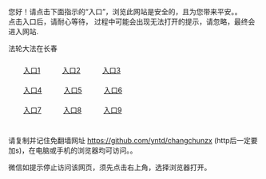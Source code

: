 您好！请点击下面指示的“入口”，浏览此网站是安全的，且为您带来平安。。 <br/>
点击入口后，请耐心等待， 过程中可能会出现无法打开的提示，请忽略，最终会进入网站. </br>

法轮大法在长春<br/>
<div style="padding:10px"><a style="margin:20px" target="_blank" href="https://d5ha9qenrgo62.cloudfront.net/2Qpsp?bfzhqm" id="ccLink1" rel="nofollow">入口1</a> <a target="_blank" style="margin:20px" href="https://d1n38frtugzdhh.cloudfront.net/2Qpsp?awfcve" id="ccLink2" rel="nofollow">入口2</a> <a style="margin:20px" target="_blank" href="https://d1x6iw7cvewxq7.cloudfront.net/2Qpsp?crlmxrhq" id="ccLink3" rel="nofollow">入口3</a></div>

<div style="padding:10px" ><a style="margin:20px" target="_blank" href="https://d5ha9qenrgo62.cloudfront.net/2Qpsp?bfzhqm" id="ccLink4" rel="nofollow">入口4</a> <a style="margin:20px" href="https://d1n38frtugzdhh.cloudfront.net/2Qpsp?awfcve" target="_blank" id="ccLink5" rel="nofollow">入口5</a> <a style="margin:20px" href="https://d1x6iw7cvewxq7.cloudfront.net/2Qpsp?crlmxrhq" target="_blank" id="ccLink6" rel="nofollow">入口6</a></div>

<div style="padding:10px"><a style="margin:20px" target="_blank" href="https://d5ha9qenrgo62.cloudfront.net/2Qpsp?bfzhqm" id="ccLink7" rel="nofollow">入口7</a> <a style="margin:20px" href="https://d1n38frtugzdhh.cloudfront.net/2Qpsp?awfcve" target="_blank" id="ccLink8" rel="nofollow">入口8</a> <a style="margin:20px" target="_blank" href="https://d1x6iw7cvewxq7.cloudfront.net/2Qpsp?crlmxrhq" id="ccLink9" rel="nofollow">入口9</a></div>

<br/>



请复制并记住免翻墙网址 https://github.com/yntd/changchunzx (http后一定要加s)，在电脑或手机的浏览器均可访问。。<br/>

微信如提示停止访问该网页，须先点击右上角，选择浏览器打开。

